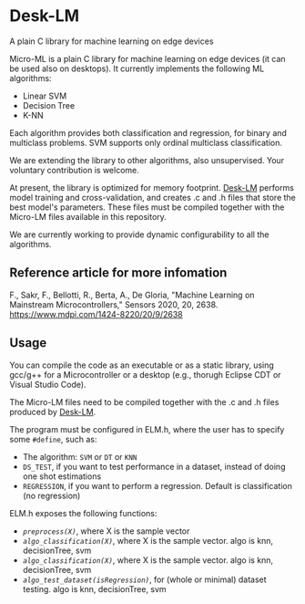 # Desk-LM
A plain C library for machine learning on edge devices


Micro-ML is a plain C library for machine learning on edge devices (it can be used also on desktops). It currently implements the following ML algorithms:

- Linear SVM
- Decision Tree
- K-NN

Each algorithm provides both classification and regression, for binary and multiclass problems. SVM supports only ordinal multiclass classification.

We are extending the library to other algorithms, also unsupervised. Your voluntary contribution is welcome.

At present, the library is optimized for memory footprint. [Desk-LM](https://github.com/Edge-Learning-Machine/Desk-LM) performs model training and cross-validation, and creates .c and .h files that store the best model's parameters. These files must be compiled together with the Micro-LM files available in this repository.

We are currently working to provide dynamic configurability to all the algorithms.

## Reference article for more infomation
F., Sakr, F., Bellotti, R., Berta, A., De Gloria, "Machine Learning on Mainstream Microcontrollers," Sensors 2020, 20, 2638.
https://www.mdpi.com/1424-8220/20/9/2638

## Usage

You can compile the code as an executable or as a static library, using gcc/g++ for a Microcontroller or a desktop (e.g., thorugh Eclipse CDT or Visual Studio Code).

The Micro-LM files need to be compiled together with the .c and .h files produced by [Desk-LM](https://github.com/Edge-Learning-Machine/Desk-LM).

The program must be configured in ELM.h, where the user has to specify some `#define`, such as:
- The algorithm: `SVM` or `DT` or `KNN`
- `DS_TEST`, if you want to test performance in a dataset, instead of doing one shot estimations
- `REGRESSION`, if you want to perform a regression. Default is classification (no regression)

ELM.h exposes the following functions:
- *`preprocess(X)`*, where X is the sample vector
- *`algo_classification(X)`*, where X is the sample vector. algo is knn, decisionTree, svm
- *`algo_classification(X)`*, where X is the sample vector. algo is knn, decisionTree, svm
- *`algo_test_dataset(isRegression)`*, for (whole or minimal) dataset testing. algo is knn, decisionTree, svm
